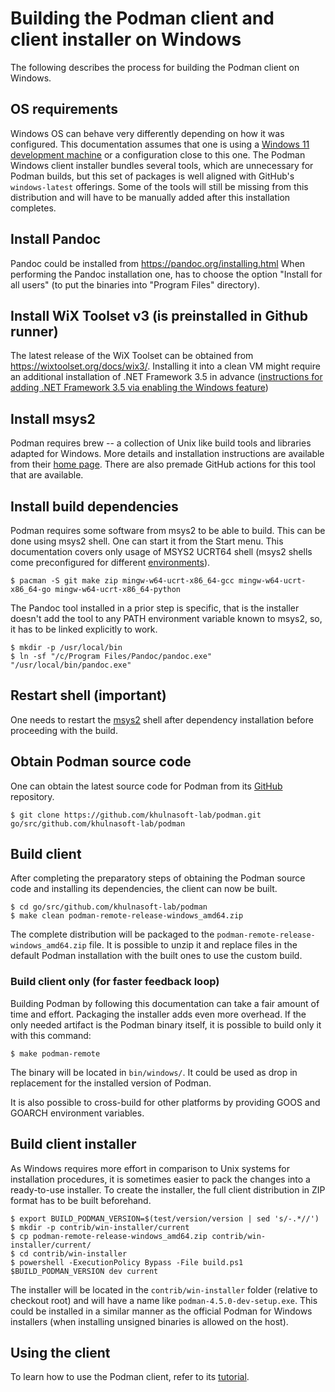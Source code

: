 # Building the Podman client and client installer on Windows

The following describes the process for building the Podman client on Windows.

## OS requirements

Windows OS can behave very differently depending on how it was configured. This documentation assumes that one is using
a [Windows 11 development machine](https://developer.microsoft.com/en-us/windows/downloads/virtual-machines/) or a
configuration close to this one. The Podman Windows client installer bundles several tools, which are unnecessary for Podman builds, but this
set of packages is well aligned with GitHub's `windows-latest` offerings. Some of the tools will still be missing from
this distribution and will have to be manually added after this installation completes.

## Install Pandoc

Pandoc could be installed from https://pandoc.org/installing.html When performing the Pandoc installation one, has to choose the option
"Install for all users" (to put the binaries into "Program Files" directory).

## Install WiX Toolset v3 (is preinstalled in Github runner)
The latest release of the WiX Toolset can be obtained from https://wixtoolset.org/docs/wix3/.  Installing it into a clean VM might require
an additional installation of .NET Framework 3.5 in advance
([instructions for adding .NET Framework 3.5 via enabling the Windows feature](https://learn.microsoft.com/en-us/dotnet/framework/install/dotnet-35-windows#enable-the-net-framework-35-in-control-panel))

## Install msys2

Podman requires brew -- a collection of Unix like build tools and libraries adapted for Windows. More details and
installation instructions are available from their [home page](https://www.msys2.org/). There are also premade GitHub
actions for this tool that are available.

## Install build dependencies

Podman requires some software from msys2 to be able to build. This can be done using msys2 shell. One can start it
from the Start menu. This documentation covers only usage of MSYS2 UCRT64 shell (msys2 shells come preconfigured for
different [environments](https://www.msys2.org/docs/environments/)).

```
$ pacman -S git make zip mingw-w64-ucrt-x86_64-gcc mingw-w64-ucrt-x86_64-go mingw-w64-ucrt-x86_64-python
```

The Pandoc tool installed in a prior step is specific, that is the installer doesn't add the tool to any PATH environment
variable known to msys2, so, it has to be linked explicitly to work.

```
$ mkdir -p /usr/local/bin
$ ln -sf "/c/Program Files/Pandoc/pandoc.exe" "/usr/local/bin/pandoc.exe"
```

## Restart shell (important)

One needs to restart the [msys2](https://www.msys2.org/) shell after dependency installation before proceeding with the build.

## Obtain Podman source code

One can obtain the latest source code for Podman from its [GitHub](https://github.com/khulnasoft-lab/podman) repository.

```
$ git clone https://github.com/khulnasoft-lab/podman.git go/src/github.com/khulnasoft-lab/podman
```

## Build client

After completing the preparatory steps of obtaining the Podman source code and installing its dependencies, the client
can now be built.

```
$ cd go/src/github.com/khulnasoft-lab/podman
$ make clean podman-remote-release-windows_amd64.zip
```

The complete distribution will be packaged to the `podman-remote-release-windows_amd64.zip` file. It is possible to
unzip it and replace files in the default Podman installation with the built ones to use the custom build.

### Build client only (for faster feedback loop)

Building Podman by following this documentation can take a fair amount of time and effort. Packaging the installer adds even more overhead. If
the only needed artifact is the Podman binary itself, it is possible to build only it with this command:

```
$ make podman-remote
```

The binary will be located in `bin/windows/`. It could be used as drop in replacement for the installed version of
Podman.

It is also possible to cross-build for other platforms by providing GOOS and GOARCH environment variables.

## Build client installer

As Windows requires more effort in comparison to Unix  systems for installation procedures, it is sometimes
easier to pack the changes into a ready-to-use installer. To create the installer, the full client distribution in ZIP
format has to be built beforehand.

```
$ export BUILD_PODMAN_VERSION=$(test/version/version | sed 's/-.*//')
$ mkdir -p contrib/win-installer/current
$ cp podman-remote-release-windows_amd64.zip contrib/win-installer/current/
$ cd contrib/win-installer
$ powershell -ExecutionPolicy Bypass -File build.ps1 $BUILD_PODMAN_VERSION dev current
```

The installer will be located in the `contrib/win-installer` folder (relative to checkout root) and will have a name
like `podman-4.5.0-dev-setup.exe`. This could be installed in a similar manner as the official Podman for Windows installers
(when installing unsigned binaries is allowed on the host).

## Using the client

To learn how to use the Podman client, refer to its
[tutorial](https://github.com/khulnasoft-lab/podman/blob/main/docs/tutorials/remote_client.md).
